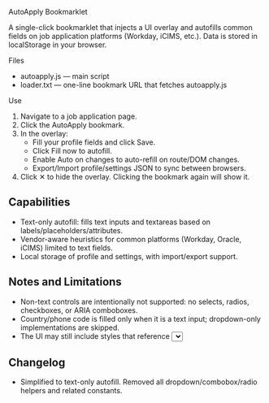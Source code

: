 AutoApply Bookmarklet

A single-click bookmarklet that injects a UI overlay and autofills common fields on job application platforms (Workday, iCIMS, etc.). Data is stored in localStorage in your browser.

Files
- autoapply.js — main script
- loader.txt — one-line bookmark URL that fetches autoapply.js

Use
1) Navigate to a job application page.
2) Click the AutoApply bookmark.
3) In the overlay:
   - Fill your profile fields and click Save.
   - Click Fill now to autofill.
   - Enable Auto on changes to auto-refill on route/DOM changes.
   - Export/Import profile/settings JSON to sync between browsers.
4) Click ✕ to hide the overlay. Clicking the bookmark again will show it.

## Capabilities
- Text-only autofill: fills text inputs and textareas based on labels/placeholders/attributes.
- Vendor-aware heuristics for common platforms (Workday, Oracle, iCIMS) limited to text fields.
- Local storage of profile and settings, with import/export support.

## Notes and Limitations
- Non-text controls are intentionally not supported: no selects, radios, checkboxes, or ARIA comboboxes.
- Country/phone code is filled only when it is a text input; dropdown-only implementations are skipped.
- The UI may still include styles that reference <select> for future flexibility, but the autofill engine skips them.

## Changelog
- Simplified to text-only autofill. Removed all dropdown/combobox/radio helpers and related constants.
